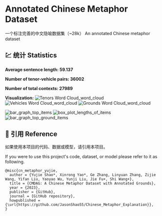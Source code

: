 
# Annotated Chinese Metaphor Dataset
一个标注完善的中文隐喻数据集（~28k）
An annotated Chinese metaphor dataset

## 💹 统计 Statistics

**Average sentence length: 59.137**

**Number of tenor-vehicle pairs: 36002**

**Number of total contexts: 27989**


**Visualization:** 
![Tenors Word Cloud_word_cloud](https://github.com/JasonShao55/Chinese_Metaphor_Explanation/assets/61415289/8600ef12-aa28-4fbb-a5d3-c70780a92b93)
![Vehicles Word Cloud_word_cloud](https://github.com/JasonShao55/Chinese_Metaphor_Explanation/assets/61415289/fc254814-2da5-4096-ab79-44475be44863)
![Grounds Word Cloud_word_cloud](https://github.com/JasonShao55/Chinese_Metaphor_Explanation/assets/61415289/abc16ba9-23e6-4ab8-a8b2-ca2ea1146ccb)

![bar_graph_top_items](https://github.com/JasonShao55/Chinese_Metaphor_Explanation/assets/61415289/96f363ee-3c1b-4e9a-8aa8-2459809c7816)
![box_plot_lengths_of_items](https://github.com/JasonShao55/Chinese_Metaphor_Explanation/assets/61415289/64a39794-3f1d-4930-b25b-3de3e6057aaf)
![bar_graph_top_ground_items](https://github.com/JasonShao55/Chinese_Metaphor_Explanation/assets/61415289/deb0063b-d2a0-46cc-b568-e06fb3a46e21)


## 📌 引用  Reference

如果使用本项目的代码、数据或模型，请引用本项目。

If you were to use this project's code, dataset, or model please refer to it as following.

```
@misc{cn_metaphor_yujie,
  author = {Yujie Shao*, Xinrong Yao*, Ge Zhang, Linyuan Zhang, Zijie Wang, Yifan Liu, Yaoyao Wu, Yunji Liu, Jie Fu+, Shi Wang+},
  title = {CMDAG: A Chinese Metaphor Dataset with Annotated Grounds},
  year = {2023},
  publisher = {GitHub},
  journal = {GitHub repository},
  howpublished = {\url{https://github.com/JasonShao55/Chinese_Metaphor_Explanation}},
}
```

